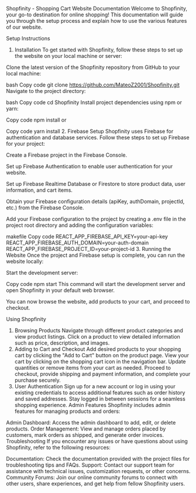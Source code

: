 Shopfinity - Shopping Cart Website Documentation
Welcome to Shopfinity, your go-to destination for online shopping! This documentation will guide you through the setup process and explain how to use the various features of our website.

Setup Instructions
1. Installation
To get started with Shopfinity, follow these steps to set up the website on your local machine or server:

Clone the latest version of the Shopfinity repository from GitHub to your local machine:

bash
Copy code
git clone https://github.com/MateoZ2001/Shopfinity.git
Navigate to the project directory:

bash
Copy code
cd Shopfinity
Install project dependencies using npm or yarn:

Copy code
npm install
or

Copy code
yarn install
2. Firebase Setup
Shopfinity uses Firebase for authentication and database services. Follow these steps to set up Firebase for your project:

Create a Firebase project in the Firebase Console.

Set up Firebase Authentication to enable user authentication for your website.

Set up Firebase Realtime Database or Firestore to store product data, user information, and cart items.

Obtain your Firebase configuration details (apiKey, authDomain, projectId, etc.) from the Firebase Console.

Add your Firebase configuration to the project by creating a .env file in the project root directory and adding the configuration variables:

makefile
Copy code
REACT_APP_FIREBASE_API_KEY=your-api-key
REACT_APP_FIREBASE_AUTH_DOMAIN=your-auth-domain
REACT_APP_FIREBASE_PROJECT_ID=your-project-id
3. Running the Website
Once the project and Firebase setup is complete, you can run the website locally:

Start the development server:


Copy code
npm start
This command will start the development server and open Shopfinity in your default web browser.

You can now browse the website, add products to your cart, and proceed to checkout.

Using Shopfinity
1. Browsing Products
Navigate through different product categories and view product listings.
Click on a product to view detailed information such as price, description, and images.
2. Adding to Cart and Checkout
Add desired products to your shopping cart by clicking the "Add to Cart" button on the product page.
View your cart by clicking on the shopping cart icon in the navigation bar.
Update quantities or remove items from your cart as needed.
Proceed to checkout, provide shipping and payment information, and complete your purchase securely.
3. User Authentication
Sign up for a new account or log in using your existing credentials to access additional features such as order history and saved addresses.
Stay logged in between sessions for a seamless shopping experience.
Admin Features
Shopfinity includes admin features for managing products and orders:

Admin Dashboard: Access the admin dashboard to add, edit, or delete products.
Order Management: View and manage orders placed by customers, mark orders as shipped, and generate order invoices.
Troubleshooting
If you encounter any issues or have questions about using Shopfinity, refer to the following resources:

Documentation: Check the documentation provided with the project files for troubleshooting tips and FAQs.
Support: Contact our support team for assistance with technical issues, customization requests, or other concerns.
Community Forums: Join our online community forums to connect with other users, share experiences, and get help from fellow Shopfinity users.
